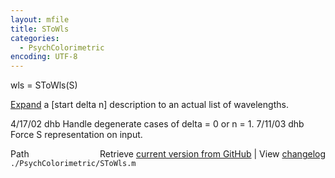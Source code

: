 ```yaml
---
layout: mfile
title: SToWls
categories:
  - PsychColorimetric
encoding: UTF-8
---
```


wls = SToWls(S)

[Expand](/docs/Expand) a [start delta n] description to an actual
list of wavelengths.

4/17/02  dhb  Handle degenerate cases of delta = 0 or n = 1.
7/11/03  dhb  Force S representation on input.


<div class="code_header" style="text-align:right;">
  <span style="float:left;">Path&nbsp;&nbsp;</span> <span class="counter">Retrieve <a href=
  "https://raw.github.com/Psychtoolbox-3/Psychtoolbox-3/beta/./PsychColorimetric/SToWls.m">current version from GitHub</a> | View <a href=
  "https://github.com/Psychtoolbox-3/Psychtoolbox-3/commits/beta/./PsychColorimetric/SToWls.m">changelog</a></span>
</div>
<div class="code">
  <code>./PsychColorimetric/SToWls.m</code>
</div>

